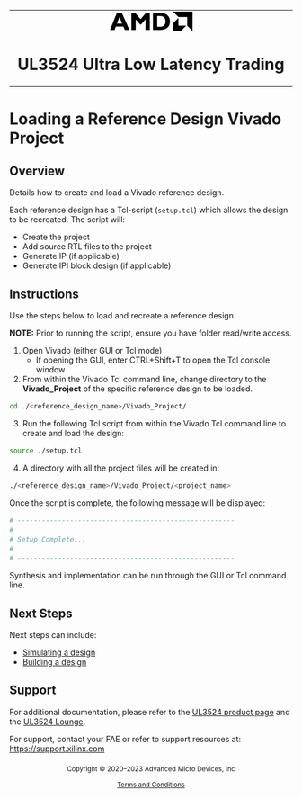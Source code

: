 <table class="sphinxhide" width="100%">
 <tr width="100%">
    <td align="center"><img src="https://raw.githubusercontent.com/Xilinx/Image-Collateral/main/xilinx-logo.png" width="30%"/><h1>UL3524 Ultra Low Latency Trading</h1>
    </td>
 </tr>
</table>

# Loading a Reference Design Vivado Project

## Overview

Details how to create and load a Vivado reference design.

Each reference design has a Tcl-script (`setup.tcl`) which allows the design to be recreated.  The script will:

* Create the project
* Add source RTL files to the project
* Generate IP (if applicable)
* Generate IPI block design (if applicable)


## Instructions

Use the steps below to load and recreate a reference design.

**NOTE:** Prior to running the script, ensure you have folder read/write access.

1. Open Vivado (either GUI or Tcl mode)
   * If opening the GUI, enter CTRL+Shift+T to open the Tcl console window
2. From within the Vivado Tcl command line, change directory to the **Vivado_Project** of the specific reference design to be loaded.

```bash
cd ./<reference_design_name>/Vivado_Project/
```

3. Run the following Tcl script from within the Vivado Tcl command line to create and load the design:

```bash
source ./setup.tcl
```

4. A directory with all the project files will be created in:

```bash
./<reference_design_name>/Vivado_Project/<project_name>
```

Once the script is complete, the following message will be displayed:

```bash
# ------------------------------------------------------
#
# Setup Complete...
#
# ------------------------------------------------------
```

Synthesis and implementation can be run through the GUI or Tcl command line.

## Next Steps

Next steps can include:

* [Simulating a design](simulating_a_design.md#Overview)
* [Building a design](building_a_design.md#Overview)

## Support

For additional documentation, please refer to the [UL3524 product page](https://www.xilinx.com/products/boards-and-kits/alveo/ul3524.html) and the [UL3524 Lounge](https://www.xilinx.com/member/ull-ea.html).

For support, contact your FAE or refer to support resources at: <https://support.xilinx.com>

<p class="sphinxhide" align="center"><sub>Copyright © 2020–2023 Advanced Micro Devices, Inc</sub></p>

<p class="sphinxhide" align="center"><sup><a href="https://www.amd.com/en/corporate/copyright">Terms and Conditions</a></sup></p>
